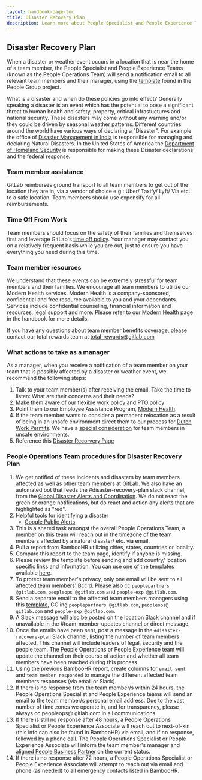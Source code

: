 ```yaml
---
layout: handbook-page-toc
title: Disaster Recovery Plan
description: Learn more about People Specialist and People Experience Teams disaster recovery plan.
---
```


## Disaster Recovery Plan

When a disaster or weather event occurs in a location that is near the home of a team member, the People Specialist and People Experience Teams (known as the People Operations Team) will send a notification email to all relevant team members and their manager, using the [template](https://gitlab.com/gitlab-com/people-group/General/-/blob/master/.gitlab/email_templates/natural_disaster_notification.md) found in the People Group project.   

What is a disaster and when do these policies go into effect? Generally speaking a disaster is an event which has the potential to pose a significant threat to human health and safety, property, critical infrastuctures and national security. These disasters may come without any warning and/or they could be driven by seasonal weather patterns. Different countries around the world have various ways of declaring a "Disaster". For example the office of [Disaster Management in India](https://ndma.gov.in) is responsible for managing and declaring Natural Disasters. In the United States of America the [Department of Homeland Security](https://www.dhs.gov/natural-disasters) is responsible for making these Disaster declarations and the federal response.

### Team member assistance

GitLab reimburses ground transport to all team members to get out of the location they are in, via a vendor of choice e.g.: Uber/ Taxify/ Lyft/ Via etc. to a safe location.  Team members should use expensify for all reimbursements. 

### Time Off From Work

Team members should focus on the safety of their families and themselves first and leverage GitLab's [time off policy](/handbook/paid-time-off/). Your manager may contact you on a relatively frequent basis while you are out, just to ensure you have everything you need during this time.

### Team member resources

We understand that these events can be extremely stressful for team members and their families. We encourage all team members to utilize our Modern Health services. Modern Health is a company-sponsored, confidential and free resource available to you and your dependants. Services include confidential counseling, financial information and resources, legal support and more. Please refer to our [Modern Health](/handbook/total-rewards/benefits/modern-health/) page in the handbook for more details.

If you have any questions about team member benefits coverage, please contact our total rewards team at total-rewards@gitlab.com

### What actions to take as a manager
As a manager, when you receive a notification of a team member on your team that is possibly affected by a disaster or weather event, we recommend the following steps: 
1. Talk to your team member(s) after receiving the email. Take the time to listen: What are their concerns and their needs?
1. Make them aware of our flexible work policy and [PTO policy](/handbook/paid-time-off/#paid-time-off)
1. Point them to our Employee Assistance Program, [Modern Health](/handbook/total-rewards/benefits/modern-health/).  
1. If the team member wants to consider a permanent relocation as a result of being in an unsafe environment direct them to our process for [Dutch Work Permits](/handbook/people-group/visas/#dutch-work-permits). We have a [special consideration](/handbook/people-group/visas/#special-considerations-for-team-members-in-unsafe-environments) for team members in unsafe environments. 
1. Reference this [Disaster Recorvery Page](/handbook/people-group/disaster-recovery-plan/#disaster-recovery-plan)

### People Operations Team procedures for Disaster Recovery Plan

1. We get notified of these incidents and disasters by team members affected as well as other team members at GitLab. We also have an automated bot that feeds the #disaster-recovery-plan slack channel, from the [Global Disaster Alerts and Coordination](https://gdacs.org/). We do not react the green or orange notifications, but do react and action any alerts that are highlighted as "red". 
1. Helpful tools for identifying a disaster
    - [Google Public Alerts](https://google.org/publicalerts/map)
1. This is a shared task amongst the overall People Operations Team, a member on this team will reach out in the timezone of the team members affected by a natural disaster/ etc. via email. 
1. Pull a report from BambooHR utilizing cities, states, countries or locality.
1. Compare this report to the team page, identify if anyone is missing.
1. Please review the template before sending and add country/ location specific links and information. You can use one of the templates available [here](https://gitlab.com/gitlab-com/people-group/people-operations/General/-/tree/master/.gitlab/email_templates).
1. To protect team member's privacy, only one email will be sent to all affected team members' Bcc'd. Please also cc `peoplepartners @gitlab.com`, `peopleops @gitlab.com` and `people-exp @gitlab.com`.
1. Send a separate email to the affected team members managers using this [template](.gitlab/email_templates/disaster_recovery_manager_email.md), CC'ing `peoplepartners @gitlab.com`, `peopleops@ gitlab.com` and `people-exp @gitlab.com`.
1. A Slack message will also be posted on the location Slack channel and if unavailable in the #team-member-updates channel or direct message. 
1. Once the emails have been sent, post a message in the `#disaster-recovery-plan` Slack channel, listing the number of team members affected. This channel will include leaders of legal, security and the people team. The People Operations or People Experience team will update the channel on their course of action and whether all team members have been reached during this process.
1. Using the previous BambooHR report, create columns for `email sent` and `team member responded` to manage the different affected team members responses (via email or Slack).
1. If there is no response from the team member/s within 24 hours, the People Operations Specialist and People Experience teams will send an email to the team member/s personal email address. Due to the vast number of time zones we operate in, and for transparency, please always cc peopleops@ gitlab.com in all communications.
1. If there is still no response after 48 hours, a People Operations Specialist or People Experience Associate will reach out to next-of-kin (this info can also be found in BambooHR) via email, and if no response, followed by a phone call. The People Operations Specialist or People Experience Associate will inform the team member's manager and [aligned People Business Partner](https://about.gitlab.com/handbook/people-group/#people-business-partner-alignment-to-division) on the current status. 
1. If there is no response after 72 hours, a People Operations Specialist or People Experience Associate will attempt to reach out via email and phone (as needed) to all emergency contacts listed in BambooHR.

